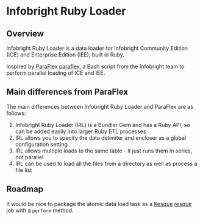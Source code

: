 # Infobright Ruby Loader

## Overview

Infobright Ruby Loader is a data loader for Infobright Community Edition (ICE) and Enterprise Edition (IEE), built in Ruby.

Inspired by [ParaFlex] [paraflex], a Bash script from the Infobright team to perform parallel loading of ICE and IEE. 

## Main differences from ParaFlex

The main differences between Infobright Ruby Loader and ParaFlex are as follows:

1. Infobright Ruby Loader (IRL) is a Bundler Gem and has a Ruby API, so can be added easily into larger Ruby ETL processes
2. IRL allows you to specify the data delimiter and encloser as a global configuration setting
3. IRL allows multiple loads to the same table - it just runs them in series, not parallel
4. IRL can be used to load all the files from a directory as well as process a file list

## Roadmap

It would be nice to package the atomic data load task as a [Resque] [resque] job with a `perform` method.

[paraflex]: http://www.infobright.org/Blog/Entry/unscripted/
[resque]: https://github.com/defunkt/resque/